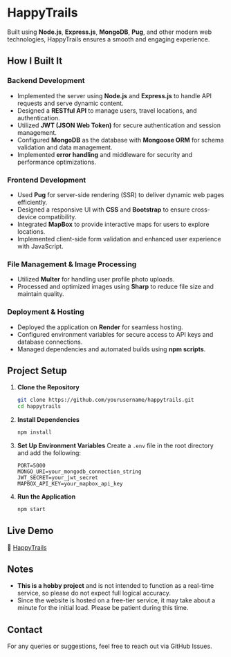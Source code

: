 # HappyTrails

Built using **Node.js**, **Express.js**, **MongoDB**, **Pug**, and other modern web technologies, HappyTrails ensures a smooth and engaging experience.

## How I Built It

### Backend Development

- Implemented the server using **Node.js** and **Express.js** to handle API requests and serve dynamic content.
- Designed a **RESTful API** to manage users, travel locations, and authentication.
- Utilized **JWT (JSON Web Token)** for secure authentication and session management.
- Configured **MongoDB** as the database with **Mongoose ORM** for schema validation and data management.
- Implemented **error handling** and middleware for security and performance optimizations.

### Frontend Development

- Used **Pug** for server-side rendering (SSR) to deliver dynamic web pages efficiently.
- Designed a responsive UI with **CSS** and **Bootstrap** to ensure cross-device compatibility.
- Integrated **MapBox** to provide interactive maps for users to explore locations.
- Implemented client-side form validation and enhanced user experience with JavaScript.

### File Management & Image Processing

- Utilized **Multer** for handling user profile photo uploads.
- Processed and optimized images using **Sharp** to reduce file size and maintain quality.

### Deployment & Hosting

- Deployed the application on **Render** for seamless hosting.
- Configured environment variables for secure access to API keys and database connections.
- Managed dependencies and automated builds using **npm scripts**.

## Project Setup

1. **Clone the Repository**
   ```sh
   git clone https://github.com/yourusername/happytrails.git
   cd happytrails
   ```
2. **Install Dependencies**
   ```sh
   npm install
   ```
3. **Set Up Environment Variables**
   Create a `.env` file in the root directory and add the following:
   ```env
   PORT=5000
   MONGO_URI=your_mongodb_connection_string
   JWT_SECRET=your_jwt_secret
   MAPBOX_API_KEY=your_mapbox_api_key
   ```
4. **Run the Application**
   ```sh
   npm start
   ```

## Live Demo

🔗 [HappyTrails](https://happytrails.onrender.com)

## Notes

- **This is a hobby project** and is not intended to function as a real-time service, so please do not expect full logical accuracy.
- Since the website is hosted on a free-tier service, it may take about a minute for the initial load. Please be patient during this time.

## Contact

For any queries or suggestions, feel free to reach out via GitHub Issues.
